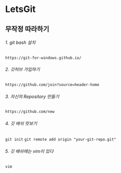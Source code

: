 # LetsGit
## 무작정 따라하기
###### 1. git bash 설치
```https://git-for-windows.github.io/```
###### 2. 깃허브 가입하기
```https://github.com/join?source=header-home ```
###### 3. 자신의 Repository 만들기
```https://github.com/new ```
###### 4. 깃 배쉬 맛보기
```git init```
```git remote add origin "your-git-repo.git"```
###### 5. 깃 배쉬에는 vim이 있다
```vim```
